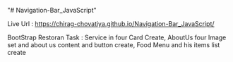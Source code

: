 "# Navigation-Bar_JavaScript" 

Live Url : https://chirag-chovatiya.github.io/Navigation-Bar_JavaScript/

BootStrap Restoran Task : Service in four Card Create, AboutUs four Image set and about us content and button create, Food Menu and his items list create

